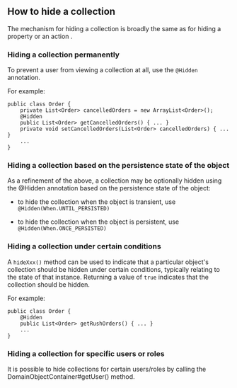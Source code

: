 How to hide a collection
------------------------

The mechanism for hiding a collection is broadly the same as for hiding
a property <!--(see ?)--> or an action <!--(see ?)-->.

### Hiding a collection permanently

To prevent a user from viewing a collection at all, use the `@Hidden`
annotation.

For example:

    public class Order {
        private List<Order> cancelledOrders = new ArrayList<Order>();
        @Hidden
        public List<Order> getCancelledOrders() { ... }
        private void setCancelledOrders(List<Order> cancelledOrders) { ... }
        ...
    }

### Hiding a collection based on the persistence state of the object

As a refinement of the above, a collection may be optionally hidden
using the @Hidden annotation based on the persistence state of the
object:

-   to hide the collection when the object is transient, use
    `@Hidden(When.UNTIL_PERSISTED)`

-   to hide the collection when the object is persistent, use
    `@Hidden(When.ONCE_PERSISTED)`

### Hiding a collection under certain conditions

A `hideXxx()` method can be used to indicate that a particular object's
collection should be hidden under certain conditions, typically relating
to the state of that instance.  Returning a value of `true` indicates that the collection should be
hidden.

For example:

    public class Order {
        @Hidden
        public List<Order> getRushOrders() { ... }
        ...
    }

### Hiding a collection for specific users or roles

It is possible to hide collections for certain users/roles by calling
the DomainObjectContainer\#getUser() method. <!--See ? for further
discussion.-->

